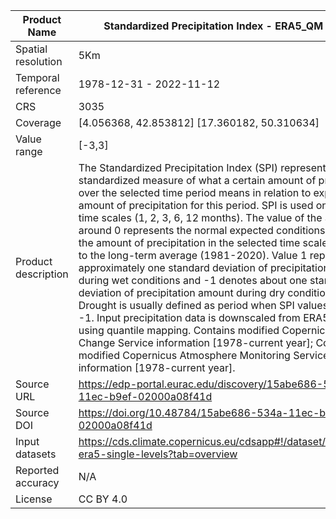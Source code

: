 |Product Name| Standardized Precipitation Index - ERA5_QM SPI-1 |
| --- | --- |
| Spatial resolution | 5Km |
| Temporal reference | 1978-12-31 - 2022-11-12 |
| CRS | 3035 |
| Coverage | [4.056368, 42.853812] [17.360182, 50.310634] |
| Value range | [-3,3] |
| Product description | The Standardized Precipitation Index (SPI) represents a standardized measure of what a certain amount of precipitation over the selected time period means in relation to expected amount of precipitation for this period. SPI is used on different time scales (1, 2, 3, 6, 12 months). The value of the SPI index around 0 represents the normal expected conditions regarding the amount of precipitation in the selected time scale compared to the long-term average (1981-2020). Value 1 represents approximately one standard deviation of precipitation amount during wet conditions and -1 denotes about one standard deviation of precipitation amount during dry conditions. Drought is usually defined as period when SPI values fall below -1. Input precipitation data is downscaled from ERA5 reanalysis using quantile mapping. Contains modified Copernicus Climate Change Service information [1978-current year]; Contains modified Copernicus Atmosphere Monitoring Service information [1978-current year]. |
| Source URL | https://edp-portal.eurac.edu/discovery/15abe686-534a-11ec-b9ef-02000a08f41d |
| Source DOI | https://doi.org/10.48784/15abe686-534a-11ec-b9ef-02000a08f41d |
|Input datasets| https://cds.climate.copernicus.eu/cdsapp#!/dataset/reanalysis-era5-single-levels?tab=overview |
| Reported accuracy | N/A |
| License | CC BY 4.0 |